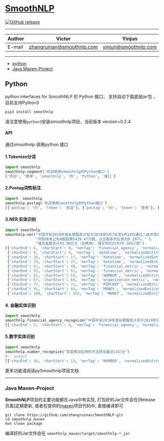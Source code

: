 # [SmoothNLP](http://www.smoothnlp.com)
[![GitHub release](https://img.shields.io/badge/Version-0.2-green.svg)](https://github.com/zhangruinan/SmoothNLP/releases)
****	
|Author|Victor|Yinjun
|---|---|----
|E-mail|zhangruinan@smoothnlp.com|yinjun@smoothnlp.com
****


<!-- ----------- -->
- <a href="#python">python</a>
- <a href="#Java Maven-Project">Java Maven-Project</a>
    
## Python
python interfaces for SmoothNLP 的 Python 接口， 支持自动下载底层jar包 ，目前支持Python3

```shell
pip3 install smoothnlp
```
请注意使用`python3`安装smoothnlp项目，当前版本 version=0.2.4

#### API 

通过smoothnlp 调用python 接口

#### 1.Tokenize分词
```python
import smoothnlp 
smoothnlp.segment('欢迎使用smoothnlp的Python接口')
['欢迎', '使用', 'smoothnlp', '的', 'Python', '接口']
```


#### 2.Postag词性标注
```python
import  smoothnlp
smoothnlp.postag('欢迎使用smoothnlp的Python接口')
[{'postag': 'VV', 'token': '欢迎'}, {'postag': 'VV', 'token': '使用'}, {'postag': 'NN', 'token': 'smoothnlp'}, {'postag': 'DEC', 'token': '的'}, {'postag': 'NN', 'token': 'Python'}, {'postag': 'NN', 'token': '接口'}]
```


#### 3.NER 实体识别
```python
import smoothnlp
smoothnlp.ner("中国平安2019年度长期服务计划于2019年5月7日至5月14日通过二级市场完成购股，" \
              "共购得本公司A股股票5429.47万股，占总股本的比例为0.297%，" \
              "成交金额合计42.96亿元（含费用），成交均价约为79.10元/股")
[{'charEnd': 4, 'charStart': 0, 'nerTag': 'financial_agency', 'normalizedEntityValue': '中国平安', 'sTokenList': None, 'text': '中国平安'},
 {'charEnd': 9, 'charStart': 4, 'nerTag': 'datetime', 'normalizedEntityValue': '2019年', 'sTokenList': None, 'text': '2019年'}, 
 {'charEnd': 26, 'charStart': 17, 'nerTag': 'datetime', 'normalizedEntityValue': '2019年5月7日', 'sTokenList': None, 'text': '2019年5月7日'},
 {'charEnd': 29, 'charStart': 27, 'nerTag': 'datetime', 'normalizedEntityValue': '5月', 'sTokenList': None, 'text': '5月'}, 
 {'charEnd': 51, 'charStart': 49, 'nerTag': 'financial_metric', 'normalizedEntityValue': 'A股', 'sTokenList': None, 'text': 'A股'}, 
 {'charEnd': 53, 'charStart': 51, 'nerTag': 'financial_metric', 'normalizedEntityValue': '股票', 'sTokenList': None, 'text': '股票'}, 
 {'charEnd': 61, 'charStart': 53, 'nerTag': 'NUMBER', 'normalizedEntityValue': '54294700', 'sTokenList': {'25': {'postag': 'NN', 'token': '5429.47万'}}, 'text': '5429.47万'}, 
 {'charEnd': 67, 'charStart': 64, 'nerTag': 'organization_metric', 'normalizedEntityValue': '总股本', 'sTokenList': None, 'text': '总股本'}, 
 {'charEnd': 77, 'charStart': 71, 'nerTag': 'PERCENT', 'normalizedEntityValue': '0.297%', 'sTokenList': {'33': {'postag': 'NN', 'token': '0.297%'}}, 'text': '0.297%'}, 
 {'charEnd': 91, 'charStart': 84, 'nerTag': 'MONEY', 'normalizedEntityValue': '¥4296000000', 'sTokenList': {'38': {'postag': 'CD', 'token': '42.96亿'}, '39': {'postag': 'M', 'token': '元'}}, 'text': '42.96亿元'}, 
 {'charEnd': 109, 'charStart': 103, 'nerTag': 'MONEY', 'normalizedEntityValue': '¥79.1', 'sTokenList': {'49': {'postag': 'CD', 'token': '79.10'}, '50': {'postag': 'M', 'token': '元'}}, 'text': '79.10元'}]
```


#### 4. 金融实体识别
```python
import smoothnlp
smoothnlp.financial_agency_recognize("中国平安2019年度长期服务计划于2019年5月7日至5月14日通过二级市场完成购股")
[{'charEnd': 4, 'charStart': 0, 'nerTag': 'financial_agency', 'normalizedEntityValue': '中国平安', 'sTokenList': None, 'text': '中国平安'}]
```


#### 5.数字实体识别
```python
import smoothnlp
smoothnlp.number_recognize("百度移动应用的月活跃设备达11亿台")
#-- output
[{'charEnd': 16, 'charStart': 13, 'nerTag': 'NUMBER', 'normalizedEntityValue': '1100000000', 'sTokenList': {'9': {'postag': 'CD', 'token': '11亿'}}, 'text': '11亿'}]
```
更多功能请阅读pySmoothnlp项目文档

----------

### Java Maven-Project
**SmoothNLP**项目的主要功能都在Java中有实现, 打包好的Jar文件会在[Release页面]定期更新, 或者在提供的[maven](https://github.com/zhangruinan/SmoothNLP/tree/master/smoothnlp_maven)项目代码中, 直接编译即可
```
git clone https://github.com/zhangruinan/SmoothNLP.git
cd smoothnlp_maven
mvn clean package
```
编译好的Jar文件会在 `smoothnlp_maven/target/smoothnlp-*.jar`





